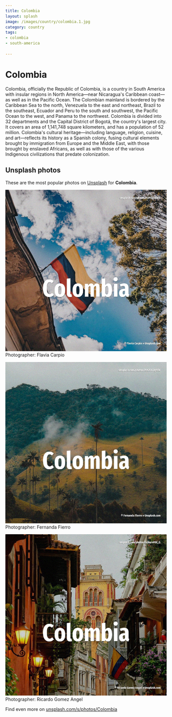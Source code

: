 ```yaml
---
title: Colombia
layout: splash
image: /images/country/colombia.1.jpg
category: country
tags:
- colombia
- south-america

---
```

# Colombia

Colombia, officially the Republic of Colombia, is a country in South America with insular regions  in North America—near Nicaragua's Caribbean coast—as well as in the Pacific Ocean. The Colombian mainland is bordered by the Caribbean Sea to the north, Venezuela to the east and  northeast, Brazil to the southeast, Ecuador and Peru to the south and southwest, the Pacific Ocean  to the west, and Panama to the northwest. Colombia is divided into 32 departments and the Capital District of Bogotá, the country's largest  city. It covers an area of 1,141,748 square kilometers, and has a population of 52 million. Colombia's cultural heritage—including language, religion, cuisine, and art—reflects its history as  a Spanish colony, fusing cultural elements brought by immigration from Europe and the Middle East,  with those brought by enslaved Africans, as well as with those of the various Indigenous  civilizations that predate colonization. 

 
## Unsplash photos
These are the most popular photos on [Unsplash](https://unsplash.com) for **Colombia**.
 
![Colombia](/images/country/colombia.1.jpg)
Photographer:  Flavia Carpio
 
![Colombia](/images/country/colombia.2.jpg)
Photographer:  Fernanda Fierro
 
![Colombia](/images/country/colombia.3.jpg)
Photographer:  Ricardo Gomez Angel
 
Find even more on [unsplash.com/s/photos/Colombia](https://unsplash.com/s/photos/Colombia)
 
